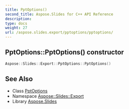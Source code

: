 ```yaml
---
title: PptOptions()
second_title: Aspose.Slides for C++ API Reference
description: 
type: docs
weight: 27
url: /aspose.slides.export/pptoptions/pptoptions/
---
```

## PptOptions::PptOptions() constructor




```cpp
Aspose::Slides::Export::PptOptions::PptOptions()
```

## See Also

* Class [PptOptions](../)
* Namespace [Aspose::Slides::Export](../../)
* Library [Aspose.Slides](../../../)